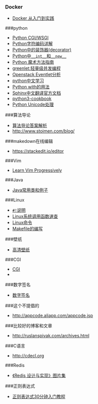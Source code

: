 ### Docker
* [Docker 从入门到实践](http://dockerpool.com/static/books/docker_practice/index.html)

###python
* [Python CGI/WSGI](http://webpython.codepoint.net/)
* [Python字符编码详解](http://www.cnblogs.com/huxi/articles/1897271.html)
* [Python中的装饰器(decorator)](http://www.cnblogs.com/Jerry-Chou/archive/2012/05/23/python-decorator-explain.html)
* [Python中`__int__`和`__new__`](http://www.zlovezl.cn/articles/__init__-and__new__-in-python/)
* [Python 魔术方法指南](http://pycoders-weekly-chinese.readthedocs.org/en/latest/issue6/a-guide-to-pythons-magic-methods.html)
* [greenlet:轻量级并发编程](http://gashero.yeax.com/?p=112)
* [Openstack Eventlet分析](http://www.choudan.net/2013/08/18/OpenStack-eventlet%E5%88%86%E6%9E%90(%E4%B8%80).html)
* [python中文学习](http://www.pythondoc.com/)
* [Python with的用法](https://www.ibm.com/developerworks/cn/opensource/os-cn-pythonwith/)
* [Sphinx中文翻译官方文档](https://sphinx-doc-zh.readthedocs.org/en/latest/)
* [python3-cookbook](http://python3-cookbook.readthedocs.org/zh_CN/latest/)
* [Python Unicode处理](http://nedbatchelder.com/text/unipain.html)

###算法导论
* [算法导论答案解析](http://clrs.skanev.com/)
* http://www.stoimen.com/blog/

###makedown在线编辑
* https://stackedit.io/editor

###Vim
* [Learn Vim Progressively](http://yannesposito.com/Scratch/en/blog/Learn-Vim-Progressively/)

###Java
* [Java常用类和例子](http://www.javased.com/?action=example-index)


###Linux
* [`#!`说明](http://zh.wikipedia.org/wiki/Shebang) 
* [Linux系统调用函数速查](http://pubs.opengroup.org/onlinepubs/009695399/)
* [Linux命令](http://man.linuxde.net/)
* [Makefile的编写](http://wiki.ubuntu.org.cn/%E8%B7%9F%E6%88%91%E4%B8%80%E8%B5%B7%E5%86%99Makefile:%E6%A6%82%E8%BF%B0)

###壁纸
* [高清壁纸](http://alpha.wallhaven.cc/)


###CGI
* [CGI](http://ind.ntou.edu.tw/~dada/cgi/CGIintro.htm)
* 

###数字签名
* [数字签名](http://www.youdzone.com/signature.html)


###这个不提倡的
* http://appcode.aliapp.com/appcode.jsp

###比较好的博客和文章
* http://ruslanspivak.com/archives.html

###C语言
* http://cdecl.org

###Redis
* [《Redis 设计与实现》图片集](http://1e-gallery.redisbook.com/index.html)

###正则表达式
* [正则表达式30分钟入门教程](http://deerchao.net/tutorials/regex/regex.htm)



